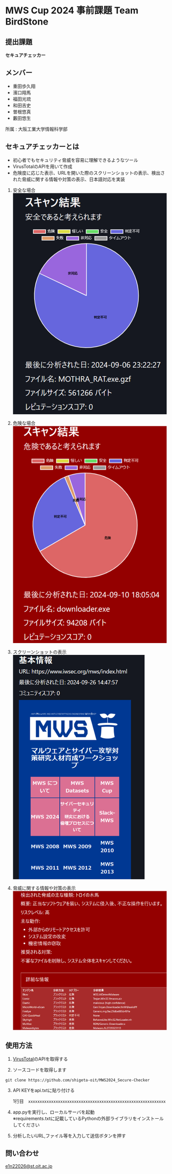# MWS Cup 2024 事前課題 Team BirdStone

## 提出課題
**セキュアチェッカー**

## メンバー
- 重田歩久翔 
- 濱口翔馬
- 福田光琉
- 和田吉史
- 曽根悠真
- 藪田悠生

所属 : 大阪工業大学情報科学部

## セキュアチェッカーとは
- 初心者でもセキュリティ脅威を容易に理解できるようなツール
- VirusTotalのAPIを用いて作成
- 危険度に応じた表示、URLを開いた際のスクリーンショットの表示、検出された脅威に関する情報や対策の表示、日本語対応を実装  


1. 安全な場合  
![safe](./img/graph_safe.png)

2. 危険な場合  
![danger](./img/graph.png)

3. スクリーンショットの表示  
![screenshot](./img/screenshot.png)

4. 脅威に関する情報や対策の表示  
![information](./img/information.png)


## 使用方法
1. [VirusTotal](https://www.virustotal.com/gui/home/upload)のAPIを取得する

2. ソースコードを取得します
```
git clone https://github.com/shigeta-oit/MWS2024_Secure-Checker
```

3. API KEYをapi.txtに貼り付ける

    1行目　`xxxxxxxxxxxxxxxxxxxxxxxxxxxxxxxxxxxxxxxxxxxxxxxxxxxxxxxxxxxx`


4. app.pyを実行し、ローカルサーバを起動  
※requirements.txtに記載しているPythonの外部ライブラリをインストールしてください  

5. 分析したいURL,ファイル等を入力して送信ボタンを押す

## 問い合わせ
[e1n22026@st.oit.ac.jp](<e1n22026@st.oit.ac.jp>)
